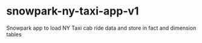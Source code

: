 # snowpark-ny-taxi-app-v1
Snowpark app to load NY Taxi cab ride data and store in fact and dimension tables
